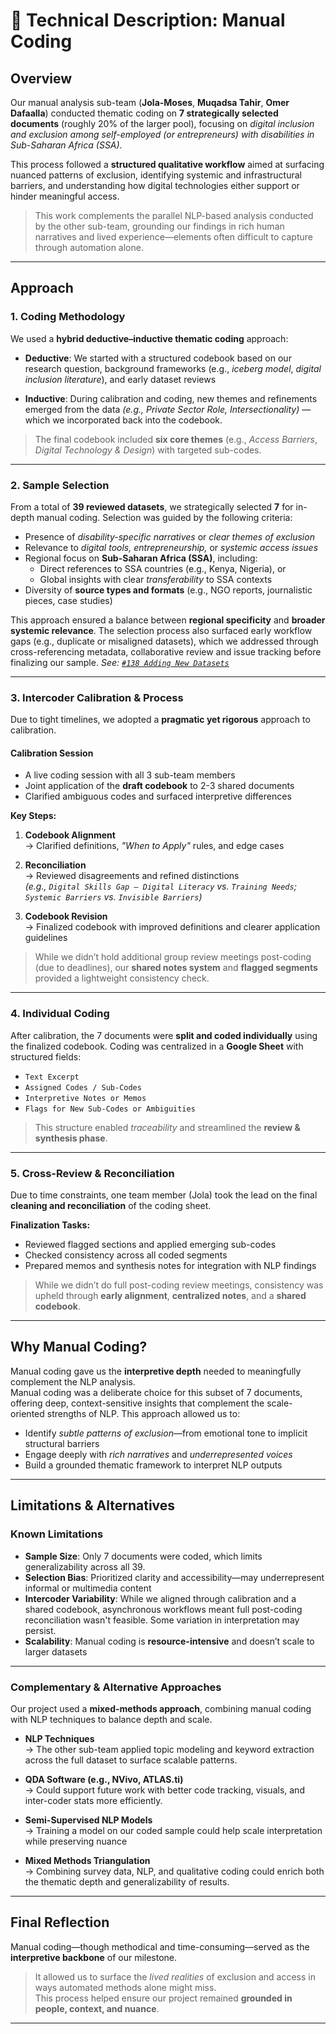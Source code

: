 # 📘 Technical Description: Manual Coding  

## Overview

Our manual analysis sub-team (**Jola-Moses**, **Muqadsa Tahir**,
**Omer Dafaalla**) conducted thematic coding on **7 strategically selected
documents** (roughly 20% of the larger pool), focusing on *digital inclusion
and exclusion among self-employed (or entrepreneurs) with disabilities in
Sub-Saharan Africa (SSA)*.

This process followed a **structured qualitative workflow** aimed at surfacing
nuanced patterns of exclusion, identifying systemic and infrastructural
barriers, and understanding how digital technologies either support or hinder
meaningful access.

> This work complements the parallel NLP-based analysis conducted by the
> other sub-team, grounding our findings in rich human narratives and lived
> experience—elements often difficult to capture through automation alone.

---

## Approach

### 1. Coding Methodology

We used a **hybrid deductive–inductive thematic coding** approach:

- **Deductive**: We started with a structured codebook based on our
  research question, background frameworks (e.g., *iceberg model*, *digital
  inclusion literature*), and early dataset reviews

- **Inductive**: During calibration and coding, new themes and refinements
  emerged from the data  *(e.g., Private Sector Role, Intersectionality)* —
  which we incorporated back into the codebook.

> The final codebook included **six core themes** (e.g., *Access Barriers*,
> *Digital Technology & Design*) with targeted sub-codes.

---

### 2. Sample Selection

From a total of **39 reviewed datasets**, we strategically selected **7** for
in-depth manual coding. Selection was guided by the following criteria:

- Presence of *disability-specific narratives* or *clear themes of exclusion*
- Relevance to *digital tools, entrepreneurship,* or *systemic access issues*
- Regional focus on **Sub-Saharan Africa (SSA)**, including:
  - Direct references to SSA countries (e.g., Kenya, Nigeria), or
  - Global insights with clear *transferability* to SSA contexts
- Diversity of **source types and formats** (e.g., NGO reports, journalistic
  pieces, case studies)

<!-- markdownlint-disable MD013 -->
This approach ensured a balance between **regional specificity** and **broader
systemic relevance**. The selection process also surfaced early workflow gaps
(e.g., duplicate or misaligned datasets), which we addressed through
cross-referencing metadata, collaborative review and issue tracking before
finalizing our sample.
  *See: [`#138 Adding New Datasets`](https://github.com/MIT-Emerging-Talent/ET6-CDSP-group-24-repo/issues/138)*
<!-- markdownlint-enable MD013 -->

---

### 3. Intercoder Calibration & Process

Due to tight timelines, we adopted a **pragmatic yet rigorous** approach to calibration.

#### Calibration Session

- A live coding session with all 3 sub-team members
- Joint application of the **draft codebook** to 2-3 shared documents
- Clarified ambiguous codes and surfaced interpretive differences

**Key Steps:**

1. **Codebook Alignment**  
   → Clarified definitions, *"When to Apply"* rules, and edge cases

2. **Reconciliation**  
   → Reviewed disagreements and refined distinctions  
   *(e.g., `Digital Skills Gap – Digital Literacy` vs. `Training Needs`;
   `Systemic Barriers` vs. `Invisible Barriers`)*

3. **Codebook Revision**  
   → Finalized codebook with improved definitions and clearer application guidelines

> While we didn’t hold additional group review meetings post-coding (due to
> deadlines), our **shared notes system** and **flagged segments** provided a
> lightweight consistency check.

---

### 4. Individual Coding

After calibration, the 7 documents were **split and coded individually** using
the finalized codebook. Coding was centralized in a **Google Sheet** with
structured fields:

- `Text Excerpt`
- `Assigned Codes / Sub-Codes`
- `Interpretive Notes or Memos`
- `Flags for New Sub-Codes or Ambiguities`

> This structure enabled *traceability* and streamlined the **review &
> synthesis phase**.

---

### 5. Cross-Review & Reconciliation

Due to time constraints, one team member (Jola) took the lead on the final
**cleaning and reconciliation** of the coding sheet.

**Finalization Tasks:**

- Reviewed flagged sections and applied emerging sub-codes
- Checked consistency across all coded segments
- Prepared memos and synthesis notes for integration with NLP findings

> While we didn’t do full post-coding review meetings, consistency was upheld
> through **early alignment**, **centralized notes**, and a **shared codebook**.

---

## Why Manual Coding?

Manual coding gave us the **interpretive depth** needed to meaningfully
complement the NLP analysis.  
Manual coding was a deliberate choice for this subset of 7 documents, offering
deep, context-sensitive insights that complement the scale-oriented strengths of
NLP. This approach allowed us to:

- Identify *subtle patterns of exclusion*—from emotional tone to implicit
  structural barriers
- Engage deeply with *rich narratives* and *underrepresented voices*
- Build a grounded thematic framework to interpret NLP outputs

---

## Limitations & Alternatives

### Known Limitations

- **Sample Size**: Only 7 documents were coded, which limits generalizability
  across all 39.
- **Selection Bias**: Prioritized clarity and accessibility—may underrepresent
  informal or multimedia content
- **Intercoder Variability**: While we aligned through calibration and a shared
  codebook, asynchronous workflows meant full post-coding reconciliation wasn't
  feasible. Some variation in interpretation may persist.
- **Scalability**: Manual coding is **resource-intensive** and doesn’t scale to
  larger datasets

---

### Complementary & Alternative Approaches

Our project used a **mixed-methods approach**, combining manual coding with NLP
techniques to balance depth and scale.

- **NLP Techniques**  
  → The other sub-team applied topic modeling and keyword extraction across the
  full dataset to surface scalable patterns.

- **QDA Software (e.g., NVivo, ATLAS.ti)**  
  → Could support future work with better code tracking, visuals, and
  inter-coder stats more efficiently.

- **Semi-Supervised NLP Models**  
  → Training a model on our coded sample could help scale interpretation while
  preserving nuance

- **Mixed Methods Triangulation**  
  → Combining survey data, NLP, and qualitative coding could enrich both the
  thematic depth and generalizability of results.

---

## Final Reflection

Manual coding—though methodical and time-consuming—served as the
**interpretive backbone** of our milestone.

> It allowed us to surface the *lived realities* of exclusion and access in
> ways automated methods alone might miss.  
> This process helped ensure our project remained **grounded in people, context,
> and nuance**.

---
